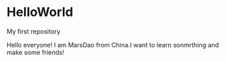 # HelloWorld
My first repository

Hello everyone!
  I am MarsDao from China.I want to learn sonmrthing and make some friends!
